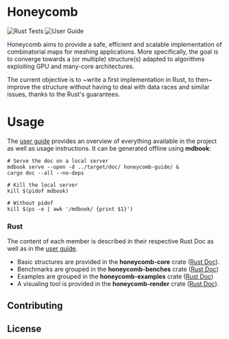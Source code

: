 # Honeycomb

![Rust Tests](https://github.com/LIHPC-Computational-Geometry/honeycomb/actions/workflows/rust-test.yml/badge.svg)
![User Guide](https://github.com/LIHPC-Computational-Geometry/honeycomb/actions/workflows/doc.yml/badge.svg)

Honeycomb aims to provide a safe, efficient and scalable implementation of
combinatorial maps for meshing applications. More specifically, the goal is
to converge towards a (or multiple) structure(s) adapted to algorithms
exploiting GPU and many-core architectures.

The current objective is to ~write a first implementation in Rust, to then~
improve the structure without having to deal with data races and similar
issues, thanks to the Rust's guarantees.

# Usage

The [user guide][UG] provides an overview of everything available in the
project as well as usage instructions. It can be generated offline using
**mdbook**:

```shell
# Serve the doc on a local server
mdbook serve --open -d ../target/doc/ honeycomb-guide/ &
cargo doc --all --no-deps
```

```shell
# Kill the local server
kill $(pidof mdbook) 

# Without pidof
kill $(ps -e | awk '/mdbook/ {print $1}')
```

[UG]: https://lihpc-computational-geometry.github.io/honeycomb/

### Rust

The content of each member is described in their respective Rust Doc as well as in the [user guide][UGW].

- Basic structures are provided in the **honeycomb-core** crate ([Rust Doc][DOCHC]).
- Benchmarks are grouped in the **honeycomb-benches** crate ([Rust Doc][DOCHB])
- Examples are grouped in the **honeycomb-examples** crate ([Rust Doc][DOCHU])
- A visualing tool is provided in the **honeycomb-render** crate ([Rust Doc][DOCHR]).

[UGW]: https://lihpc-computational-geometry.github.io/honeycomb/project-structure/workspace.html

[DOCHC]: https://lihpc-computational-geometry.github.io/honeycomb/honeycomb_core/

[DOCHB]: https://lihpc-computational-geometry.github.io/honeycomb/honeycomb_benches/

[DOCHU]: https://lihpc-computational-geometry.github.io/honeycomb/honeycomb_utils/

[DOCHR]: https://lihpc-computational-geometry.github.io/honeycomb/honeycomb_render/

## Contributing

## License
